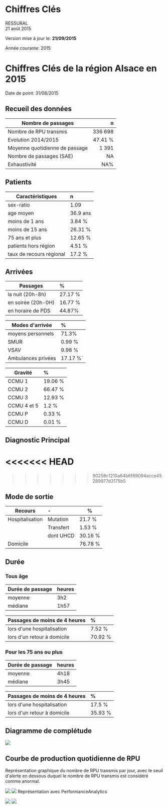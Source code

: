 # Chiffres Clés
RESSURAL  
21 août 2015  



Version mise à jour le: __21/09/2015__



Année courante: 2015





Chiffres Clés de la région Alsace en 2015
================================



Date de point: 31/08/2015

Recueil des données
-------------------



  Nombre de passages  |   n     
------------- | -------------:
Nombre de RPU transmis  | 336 698
Evolution 2014/2015  |  47.41 %  |
Moyenne quotidienne de passage  | 1 391
Nombre de passages (SAE)  |  NA
Exhaustivité  |  NA%


Patients
-------------------



|  Caractéristiques  |  n  |
|-----|:-----|
|  sex-ratio  |  1.09  |
|  age moyen  |  36.9 ans |
|  moins de 1 ans  |  3.84 %  |
|  moins de 15 ans  |  26.31 %  |
|  75 ans et plus  |  12.65 %  |
|  patients hors région  |  4.51 %  |
|  taux de recours régional  |  17.2 %  |

Arrivées
-------------------



|  Passages  |  %  |
|-----|:-----|
|  la nuit (20h-8h)  |  27.17 %  |
|  en soirée (20h-0H)  |  16.77 %  |
|  en horaire de PDS  |  44.87%  |

|  Modes d'arrivée  |  %  |
|-----|:-----|
|  moyens personnels  |  71.3%  |
|  SMUR  |  0.99 %  |
|  VSAV  |  9.98 %  |
|  Ambulances privées  |  17.17 %`  |

|  Gravité  |  %  |
|-----|:-----|
|  CCMU 1  |  19.06 %  |
|  CCMU 2  |  66.47 %  |
|  CCMU 3  |  12.93 %  |
|  CCMU 4 et 5  |  1.2 %  |
|  CCMU P  |  0.33 %  |
|  CCMU D  |  0.01 %  |

Diagnostic Principal
--------------------
<<<<<<< HEAD
=======


>>>>>>> 90258c1210a64b6f69094acce45289977d3175b5



Mode de sortie
-------------------



  Recours  |  -  |  %  |
|-----|:-----|--------|
|  Hospitalisation  |  Mutation  |  21.7 %  |
|                   |  Transfert  |  1.53 %  |
|                   |  dont UHCD  |  30.16 %  |
|  Domicile         |            |  76.78 %  |

Durée
-------------------


### Tous âge

  Durée de passage  |  heures  |
|-----|:-----|
|  moyenne  |  3h2  |
|  médiane  |  1h57  |

  Passages de moins de 4 heures  |  %  |
|-----|:-----|
|  lors d'une hospitalisation  |  7.52 %  |
|  lors d'un retour à domicile  |  70.92 %  |

### Pour les 75 ans ou plus



  Durée de passage  |  heures  |
|-----|:-----|
|  moyenne  |  4h18  |
|  médiane  |  3h45  |

  Passages de moins de 4 heures  |  %  |
|-----|:-----|
|  lors d'une hospitalisation  |  17.5 %  |
|  lors d'un retour à domicile  |  35.93 %  |

Diagramme de complétude
-----------------------
![](chiffres_cles_files/figure-html/completude-1.png) 

Courbe de production quotidienne de RPU
---------------------------------------




Représentation graphique du nombre de RPU transmis par jour, avec le seuil d'alerte en dessous duquel le nombre de RPU transmis est considéré comme anormal.

![](chiffres_cles_files/figure-html/unnamed-chunk-3-1.png) ![](chiffres_cles_files/figure-html/unnamed-chunk-3-2.png) 
Représentation avec PerformanceAnalytics

![](chiffres_cles_files/figure-html/unnamed-chunk-4-1.png) ![](chiffres_cles_files/figure-html/unnamed-chunk-4-2.png) 


